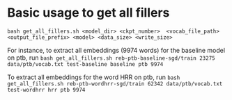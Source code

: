 # Basic usage to get all fillers
`bash get_all_fillers.sh <model_dir> <ckpt_number>  <vocab_file_path> <output_file_prefix> <model> <data_size> <write_size>`

For instance, to extract all embeddings (9974 words) for the baseline model on ptb, run
`bash get_all_fillers.sh reb-ptb-baseline-sgd/train 23275 data/ptb/vocab.txt test-baseline baseline ptb 9974`

To extract all embeddings for the word HRR on ptb, run
`bash get_all_fillers.sh reb-ptb-wordhrr-sgd/train 62342 data/ptb/vocab.txt test-wordhrr hrr ptb 9974`

